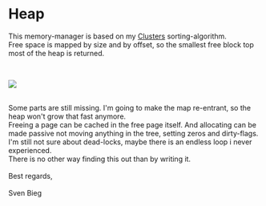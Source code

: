 <h1>Heap</h1>

<p>
This memory-manager is based on my <a href="http://www.github.com/svenbieg/clusters">Clusters</a> sorting-algorithm.<br />
Free space is mapped by size and by offset, so the smallest free block top most of the heap is returned.<br />
</p><br />

<img src="https://user-images.githubusercontent.com/12587394/103431851-2114df80-4bd7-11eb-82fd-5c87cd22f8e0.jpg" /><br />
<br />

<p>
Some parts are still missing. I'm going to make the map re-entrant, so the heap won't grow that fast anymore.<br />
Freeing a page can be cached in the free page itself. And allocating can be made passive not moving anything in the tree, setting zeros and dirty-flags.<br />
I'm still not sure about dead-locks, maybe there is an endless loop i never experienced.<br />
There is no other way finding this out than by writing it.<br />
<br />
Best regards,<br />
<br />
Sven Bieg
</p><br />

<br /><br /><br /><br /><br />
